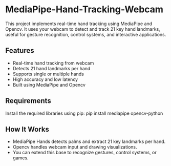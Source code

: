 # MediaPipe-Hand-Tracking-Webcam
This project implements real-time hand tracking using MediaPipe and Opencv. It uses your webcam to detect and track 21 key hand landmarks, useful for gesture recognition, control systems, and interactive applications.
## Features
- Real-time hand tracking from webcam
- Detects 21 hand landmarks per hand
- Supports single or multiple hands
- High accuracy and low latency
- Built using MediaPipe and Opencv
## Requirements
Install the required libraries using pip:
pip install mediapipe opencv-python
## How It Works
- MediaPipe Hands detects palms and extract 21 key landmarks per hand.
- Opencv handles webcam input and drawing visualizations.
- You can extend this base to recognize gestures, control systems, or games.
